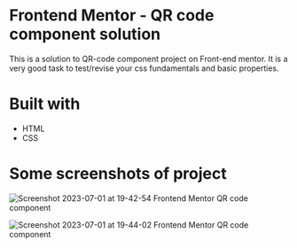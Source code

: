 # Frontend Mentor - QR code component solution
This is a solution to QR-code component  project on Front-end mentor. It is a very good task to test/revise your css fundamentals and basic properties.

# Built with
* HTML
* CSS

# Some screenshots of project
![Screenshot 2023-07-01 at 19-42-54 Frontend Mentor QR code component](https://github.com/dev-palwar/qr-code-component/assets/102988552/56923eda-0b6b-4c5a-99b9-57e4eff770b2)

![Screenshot 2023-07-01 at 19-44-02 Frontend Mentor QR code component](https://github.com/dev-palwar/qr-code-component/assets/102988552/be9510c6-7812-4cab-ae6d-5caa2d63f8b5)
